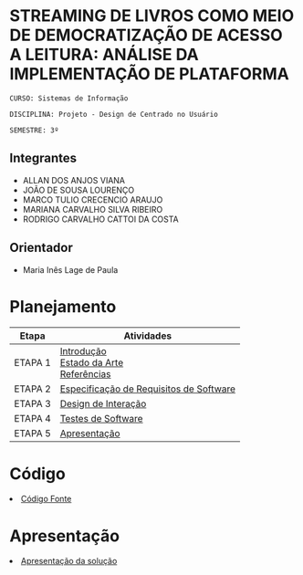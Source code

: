 # STREAMING DE LIVROS COMO MEIO DE DEMOCRATIZAÇÃO DE ACESSO A LEITURA: ANÁLISE DA IMPLEMENTAÇÃO DE PLATAFORMA

`CURSO: Sistemas de Informação`

`DISCIPLINA: Projeto - Design de Centrado no Usuário`

`SEMESTRE: 3º`

## Integrantes

* ALLAN DOS ANJOS VIANA
* JOÃO DE SOUSA LOURENÇO
* MARCO TULIO CRECENCIO ARAUJO
* MARIANA CARVALHO SILVA RIBEIRO
* RODRIGO CARVALHO CATTOI DA COSTA

## Orientador

* Maria Inês Lage de Paula

# Planejamento

| Etapa         | Atividades |
|  :----:   | ----------- |
| ETAPA 1         |[Introdução](docs/introducao.md) <br> [Estado da Arte](docs/estado.md) <br> [Referências](docs/referencias.md) |
| ETAPA 2         |[Especificação de Requisitos de Software](docs/especificacao.md) |
| ETAPA 3         |[Design de Interação](docs/design.md) |
| ETAPA 4        |[Testes de Software](docs/testes.md) |
| ETAPA 5         | [Apresentação](docs/apresentacao.md) |


# Código

<li><a href="src/codigo.md"> Código Fonte</a></li>

# Apresentação

<li><a href="docs/apresentacao.md"> Apresentação da solução</a></li>
